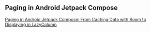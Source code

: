 Paging in Android Jetpack Compose
-------------

[Paging in Android Jetpack Compose: From Caching Data with Room to Displaying in LazyColumn](https://www.droidcon.com/2023/07/03/paging-in-android-jetpack-compose-from-caching-data-with-room-to-displaying-in-lazycolumn/)
